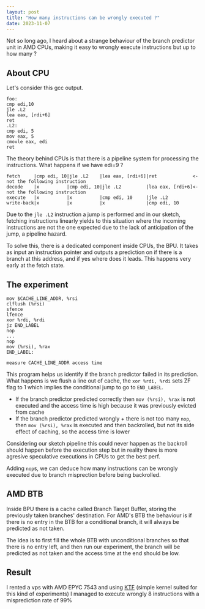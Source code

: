 ```yaml
---
layout: post
title: "How many instructions can be wrongly executed ?"
date: 2023-11-07
---
```


Not so long ago, I heard about a strange behaviour of the branch predictor unit in AMD CPUs, making it easy to wrongly execute instructions but up to how many ?

## About CPU

Let's consider this gcc output.

```
foo:
cmp edi,10
jle .L2
lea eax, [rdi+6]
ret
.L2:
cmp edi, 5
mov eax, 5
cmovle eax, edi
ret
```

The theory behind CPUs is that there is a pipeline system for processing the instructions. What happens if we have edi=9 ?
```
fetch     |cmp edi, 10|jle .L2    |lea eax, [rdi+6]|ret             <-not the following instruction
decode    |x          |cmp edi, 10|jle .L2         |lea eax, [rdi+6]<-not the following instruction
execute   |x          |x          |cmp edi, 10     |jle .L2
write-back|x          |x          |x               |cmp edi, 10
```

Due to the ```jle .L2``` instruction a jump is performed and in our sketch, fetching instructions linearly yields to this situation where the incoming instructions are not the one expected due to the lack of anticipation of the jump, a pipeline hazard.

To solve this, there is a dedicated component inside CPUs, the BPU. It takes as input an instruction pointer and outputs a prediction on if there is a branch at this address, and if yes where does it leads. This happens very early at the fetch state.

## The experiment

```
mov $CACHE_LINE_ADDR, %rsi
clflush (%rsi)
sfence
lfence
xor %rdi, %rdi
jz END_LABEL
nop
...
nop
mov (%rsi), %rax
END_LABEL:

measure CACHE_LINE_ADDR access time
```

This program helps us identify if the branch predictor failed in its prediction. What happens is we flush a line out of cache, the ```xor %rdi, %rdi``` sets ZF flag to 1 which implies the conditional jump to go to ```END_LABEL```.

* If the branch predictor predicted correctly then ```mov (%rsi), %rax``` is not executed and the access time is high because it was previously evicted from cache
* If the branch predictor predicted wrongly + there is not too many ```nop```, then ```mov (%rsi), %rax``` is executed and then backrolled, but not its side effect of caching, so the access time is lower

Considering our sketch pipeline this could never happen as the backroll should happen before the execution step but in reality there is more agresive speculative executions in CPUs to get the best perf.

Adding ```nop```s, we can deduce how many instructions can be wrongly executed due to branch misprection before being backrolled.

## AMD BTB

Inside BPU there is a cache called Branch Target Buffer, storing the previously taken branches' destination. For AMD's BTB the behaviour is if there is no entry in the BTB for a conditional branch, it will always be predicted as not taken.

The idea is to first fill the whole BTB with unconditional branches so that there is no entry left, and then run our experiment, the branch will be predicted as not taken and the access time at the end should be low.

## Result

I rented a vps with AMD EPYC 7543 and using [KTF](https://github.com/KernelTestFramework/ktf) (simple kernel suited for this kind of experiments) I managed to execute wrongly 8 instructions with a misprediction rate of 99%
